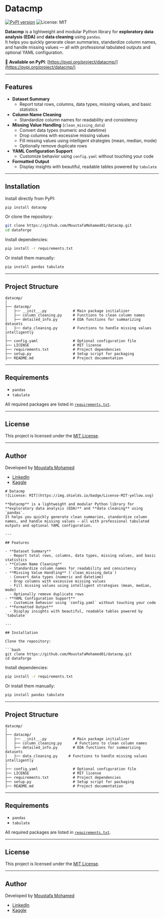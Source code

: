 
# Datacmp  
[![PyPI version](https://img.shields.io/pypi/v/datacmp.svg)](https://pypi.org/project/datacmp/) ![License: MIT](https://img.shields.io/badge/License-MIT-yellow.svg)

**Datacmp** is a lightweight and modular Python library for **exploratory data analysis (EDA)** and **data cleaning** using `pandas`.  
It helps you quickly generate clean summaries, standardize column names, and handle missing values — all with professional tabulated outputs and optional YAML configuration.

🔗 **Available on PyPI**: [https://pypi.org/project/datacmp/](https://pypi.org/project/datacmp/)

---

## Features

- **Dataset Summary**
  - Report total rows, columns, data types, missing values, and basic statistics
- **Column Name Cleaning**
  - Standardize column names for readability and consistency
- **Missing Value Handling** (`clean_missing_data`)
  - Convert data types (numeric and datetime)
  - Drop columns with excessive missing values
  - Fill missing values using intelligent strategies (mean, median, mode)
  - Optionally remove duplicate rows
- **YAML Configuration Support**
  - Customize behavior using `config.yaml` without touching your code
- **Formatted Output**
  - Display insights with beautiful, readable tables powered by `tabulate`

---

## Installation

Install directly from PyPI:

```bash
pip install datacmp
```

Or clone the repository:

```bash
git clone https://github.com/MoustafaMohamed01/datacmp.git
cd dataforge
```

Install dependencies:

```bash
pip install -r requirements.txt
```

Or install them manually:

```bash
pip install pandas tabulate
```

---

## Project Structure

```
datacmp/
│
├── datacmp/
│   ├── __init__.py            # Main package initializer
│   ├── column_cleaning.py     # Functions to clean column names
│   ├── detailed_info.py       # EDA functions for summarizing datasets
│   ├── data_cleaning.py       # Functions to handle missing values intelligently
│
├── config.yaml                # Optional configuration file
├── LICENSE                    # MIT license
├── requirements.txt           # Project dependencies
├── setup.py                   # Setup script for packaging
├── README.md                  # Project documentation
```

---

## Requirements

- `pandas`
- `tabulate`

All required packages are listed in [`requirements.txt`](requirements.txt).

---

## License

This project is licensed under the [MIT License](LICENSE).

---

## Author

Developed by [Moustafa Mohamed](https://github.com/MoustafaMohamed01)

- [LinkedIn](https://www.linkedin.com/in/moustafamohamed01/)
- [Kaggle](https://www.kaggle.com/moustafamohamed01)
```
# Datacmp  
![License: MIT](https://img.shields.io/badge/License-MIT-yellow.svg)

**Datacmp** is a lightweight and modular Python library for **exploratory data analysis (EDA)** and **data cleaning** using `pandas`.  
It helps you quickly generate clean summaries, standardize column names, and handle missing values — all with professional tabulated outputs and optional YAML configuration.

---

## Features

- **Dataset Summary**
  - Report total rows, columns, data types, missing values, and basic statistics
- **Column Name Cleaning**
  - Standardize column names for readability and consistency
- **Missing Value Handling** (`clean_missing_data`)
  - Convert data types (numeric and datetime)
  - Drop columns with excessive missing values
  - Fill missing values using intelligent strategies (mean, median, mode)
  - Optionally remove duplicate rows
- **YAML Configuration Support**
  - Customize behavior using `config.yaml` without touching your code
- **Formatted Output**
  - Display insights with beautiful, readable tables powered by `tabulate`

---

## Installation

Clone the repository:

```bash
git clone https://github.com/MoustafaMohamed01/datacmp.git
cd dataforge
```

Install dependencies:

```bash
pip install -r requirements.txt
```

Or install them manually:

```bash
pip install pandas tabulate
```

---

## Project Structure

```
datacmp/
│
├── datacmp/
│   ├── __init__.py            # Main package initializer
│   ├── column_cleaning.py      # Functions to clean column names
│   ├── detailed_info.py       # EDA functions for summarizing datasets
│   ├── data_cleaning.py     # Functions to handle missing values intelligently
│
├── config.yaml                # Optional configuration file
├── LICENSE                    # MIT license
├── requirements.txt           # Project dependencies
├── setup.py                   # Setup script for packaging
├── README.md                  # Project documentation
```

---

## Requirements

- `pandas`
- `tabulate`

All required packages are listed in [`requirements.txt`](requirements.txt).

---

## License

This project is licensed under the [MIT License](LICENSE).

---

## Author

Developed by [Moustafa Mohamed](https://github.com/MoustafaMohamed01)

- [LinkedIn](https://www.linkedin.com/in/moustafamohamed01/)
- [Kaggle](https://www.kaggle.com/moustafamohamed01)
